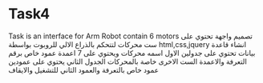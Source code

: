 # Task4
Task is an interface for Arm Robot contain 6 motors
تصميم واجهة تحتوي على ست محركات لتتحكم بالذراع الالي للروبوت بواسطة html,css,jquery انشاء قاعدة بيانات تحتوي على جدولين الاول اسمه محركات ويحتوي على 7 اعمدة عمود خاص برقم التعرفة والاعمدة الست الاخرى خاصة بالمحركات الجدول الثاني يحتوي على عمودين عمود خاص بالتعرفة والعمود الثاني للتشغيل والايقاف
